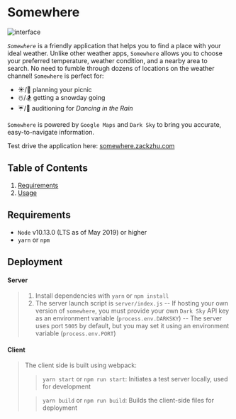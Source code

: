 # Somewhere

![interface](screenshots/interface.gif)

*`Somewhere`* is a friendly application that helps you to find a place with your ideal weather. Unlike other weather apps, `Somewhere` allows you to choose your preferred temperature, weather condition, and a nearby area to search. No need to fumble through dozens of locations on the weather channel! `Somewhere` is perfect for:
- ☀️/🍴 planning your picnic
- ☃️/🏂 getting a snowday going
- ☔️/💃 auditioning for *Dancing in the Rain*

`Somewhere` is powered by `Google Maps` and `Dark Sky` to bring you accurate, easy-to-navigate information.

Test drive the application here: [somewhere.zackzhu.com](http://somewhere.zackzhu.com)

## Table of Contents

1. [Requirements](#requirements)
1. [Usage](#Usage)

## Requirements

- `Node` v10.13.0 (LTS as of May 2019) or higher
- `yarn` or `npm`

## Deployment

#### Server
> 1. Install dependencies with `yarn` or `npm install`
> 1. The server launch script is `server/index.js`
> -- If hosting your own version of `somewhere`, you must provide your own `Dark Sky` API key as an environment variable (`process.env.DARKSKY`)
> -- The server uses port `5005` by default, but you may set it using an environment variable (`process.env.PORT`)

#### Client
> The client side is built using webpack:
>> `yarn start` or `npm run start`: Initiates a test server locally, used for development
>
>> `yarn build` or `npm run build`: Builds the client-side files for deployment